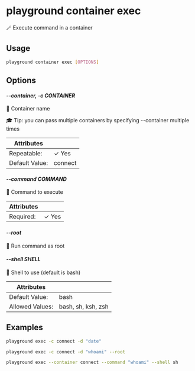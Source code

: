 # playground container exec

🪄 Execute command in a container

## Usage

```bash
playground container exec [OPTIONS]
```

## Options

#### *--container, -c CONTAINER*

🐳 Container name  
  
🎓 Tip: you can pass multiple containers by specifying --container multiple times

| Attributes      | &nbsp;
|-----------------|-------------
| Repeatable:     |  ✓ Yes
| Default Value:  | connect

#### *--command COMMAND*

📲 Command to execute

| Attributes      | &nbsp;
|-----------------|-------------
| Required:       | ✓ Yes

#### *--root*

👑 Run command as root

#### *--shell SHELL*

💾 Shell to use (default is bash)

| Attributes      | &nbsp;
|-----------------|-------------
| Default Value:  | bash
| Allowed Values: | bash, sh, ksh, zsh

## Examples

```bash
playground exec -c connect -d "date"
```

```bash
playground exec -c connect -d "whoami" --root
```

```bash
playground exec --container connect --command "whoami" --shell sh
```


